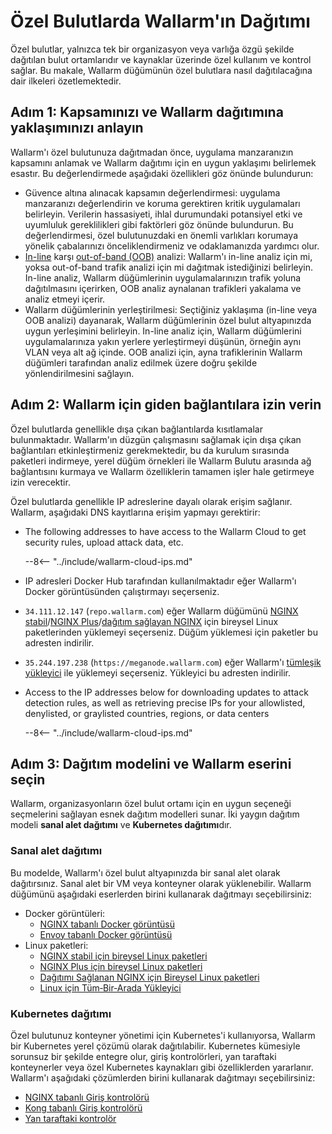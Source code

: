 [ip-lists-docs]:                    ../../user-guides/ip-lists/overview.md

# Özel Bulutlarda Wallarm'ın Dağıtımı

Özel bulutlar, yalnızca tek bir organizasyon veya varlığa özgü şekilde dağıtılan bulut ortamlarıdır ve kaynaklar üzerinde özel kullanım ve kontrol sağlar. Bu makale, Wallarm düğümünün özel bulutlara nasıl dağıtılacağına dair ilkeleri özetlemektedir.

## Adım 1: Kapsamınızı ve Wallarm dağıtımına yaklaşımınızı anlayın

Wallarm'ı özel bulutunuza dağıtmadan önce, uygulama manzaranızın kapsamını anlamak ve Wallarm dağıtımı için en uygun yaklaşımı belirlemek esastır. Bu değerlendirmede aşağıdaki özellikleri göz önünde bulundurun:

* Güvence altına alınacak kapsamın değerlendirmesi: uygulama manzaranızı değerlendirin ve koruma gerektiren kritik uygulamaları belirleyin. Verilerin hassasiyeti, ihlal durumundaki potansiyel etki ve uyumluluk gereklilikleri gibi faktörleri göz önünde bulundurun. Bu değerlendirmesi, özel bulutunuzdaki en önemli varlıkları korumaya yönelik çabalarınızı önceliklendirmeniz ve odaklamanızda yardımcı olur.
* [In-line](../inline/overview.md) karşı [out-of-band (OOB)](../oob/overview.md) analizi: Wallarm'ı in-line analiz için mi, yoksa out-of-band trafik analizi için mi dağıtmak istediğinizi belirleyin. In-line analiz, Wallarm düğümlerinin uygulamalarınızın trafik yoluna dağıtılmasını içerirken, OOB analiz aynalanan trafikleri yakalama ve analiz etmeyi içerir.
* Wallarm düğümlerinin yerleştirilmesi: Seçtiğiniz yaklaşıma (in-line veya OOB analizi) dayanarak, Wallarm düğümlerinin özel bulut altyapınızda uygun yerleşimini belirleyin. In-line analiz için, Wallarm düğümlerini uygulamalarınıza yakın yerlere yerleştirmeyi düşünün, örneğin aynı VLAN veya alt ağ içinde. OOB analizi için, ayna trafiklerinin Wallarm düğümleri tarafından analiz edilmek üzere doğru şekilde yönlendirilmesini sağlayın.

## Adım 2: Wallarm için giden bağlantılara izin verin

Özel bulutlarda genellikle dışa çıkan bağlantılarda kısıtlamalar bulunmaktadır. Wallarm'ın düzgün çalışmasını sağlamak için dışa çıkan bağlantıları etkinleştirmeniz gerekmektedir, bu da kurulum sırasında paketleri indirmeye, yerel düğüm örnekleri ile Wallarm Bulutu arasında ağ bağlantısını kurmaya ve Wallarm özelliklerin tamamen işler hale getirmeye izin verecektir.

Özel bulutlarda genellikle IP adreslerine dayalı olarak erişim sağlanır. Wallarm, aşağıdaki DNS kayıtlarına erişim yapmayı gerektirir:

* The following addresses to have access to the Wallarm Cloud to get security rules, upload attack data, etc.

    --8<-- "../include/wallarm-cloud-ips.md"
* IP adresleri Docker Hub tarafından kullanılmaktadır eğer Wallarm'ı Docker görüntüsünden çalıştırmayı seçerseniz.
* `34.111.12.147` (`repo.wallarm.com`) eğer Wallarm düğümünü [NGINX stabil](../nginx/dynamic-module.md)/[NGINX Plus](../nginx-plus.md)/[dağıtım sağlayan NGINX](../nginx/dynamic-module-from-distr.md) için bireysel Linux paketlerinden yüklemeyi seçerseniz. Düğüm yüklemesi için paketler bu adresten indirilir.
* `35.244.197.238` (`https://meganode.wallarm.com`) eğer Wallarm'ı [tümleşik yükleyici](../nginx/all-in-one.md) ile yüklemeyi seçerseniz. Yükleyici bu adresten indirilir.
* Access to the IP addresses below for downloading updates to attack detection rules, as well as retrieving precise IPs for your allowlisted, denylisted, or graylisted countries, regions, or data centers

    --8<-- "../include/wallarm-cloud-ips.md"

## Adım 3: Dağıtım modelini ve Wallarm eserini seçin

Wallarm, organizasyonların özel bulut ortamı için en uygun seçeneği seçmelerini sağlayan esnek dağıtım modelleri sunar. İki yaygın dağıtım modeli **sanal alet dağıtımı** ve **Kubernetes dağıtımı**dır.

### Sanal alet dağıtımı

Bu modelde, Wallarm'ı özel bulut altyapınızda bir sanal alet olarak dağıtırsınız. Sanal alet bir VM veya konteyner olarak yüklenebilir. Wallarm düğümünü aşağıdaki eserlerden birini kullanarak dağıtmayı seçebilirsiniz:

* Docker görüntüleri:
    * [NGINX tabanlı Docker görüntüsü](../../admin-en/installation-docker-en.md)
    * [Envoy tabanlı Docker görüntüsü](../../admin-en/installation-guides/envoy/envoy-docker.md)
* Linux paketleri:
    * [NGINX stabil için bireysel Linux paketleri](../nginx/dynamic-module.md)
    * [NGINX Plus için bireysel Linux paketleri](../nginx-plus.md)
    * [Dağıtımı Sağlanan NGINX için Bireysel Linux paketleri](../nginx/dynamic-module-from-distr.md)
    * [Linux için Tüm‑Bir‑Arada Yükleyici](../nginx/all-in-one.md)

### Kubernetes dağıtımı

Özel bulutunuz konteyner yönetimi için Kubernetes'i kullanıyorsa, Wallarm bir Kubernetes yerel çözümü olarak dağıtılabilir. Kubernetes kümesiyle sorunsuz bir şekilde entegre olur, giriş kontrolörleri, yan taraftaki konteynerler veya özel Kubernetes kaynakları gibi özelliklerden yararlanır. Wallarm'ı aşağıdaki çözümlerden birini kullanarak dağıtmayı seçebilirsiniz:

* [NGINX tabanlı Giriş kontrolörü](../../admin-en/installation-kubernetes-en.md)
* [Kong tabanlı Giriş kontrolörü](../kubernetes/kong-ingress-controller/deployment.md)
* [Yan taraftaki kontrolör](../kubernetes/sidecar-proxy/deployment.md)